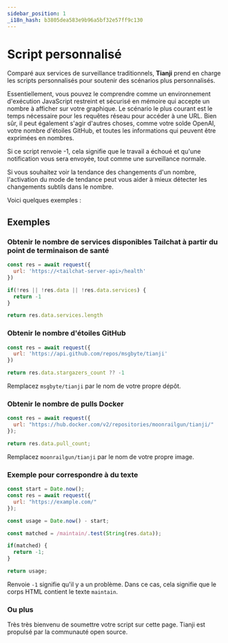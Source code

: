```yaml
---
sidebar_position: 1
_i18n_hash: b3805dea583e9b96a5bf32e57ff9c130
---
```

# Script personnalisé

Comparé aux services de surveillance traditionnels, **Tianji** prend en charge les scripts personnalisés pour soutenir des scénarios plus personnalisés.

Essentiellement, vous pouvez le comprendre comme un environnement d'exécution JavaScript restreint et sécurisé en mémoire qui accepte un nombre à afficher sur votre graphique. Le scénario le plus courant est le temps nécessaire pour les requêtes réseau pour accéder à une URL. Bien sûr, il peut également s'agir d'autres choses, comme votre solde OpenAI, votre nombre d'étoiles GitHub, et toutes les informations qui peuvent être exprimées en nombres.

Si ce script renvoie -1, cela signifie que le travail a échoué et qu'une notification vous sera envoyée, tout comme une surveillance normale.

Si vous souhaitez voir la tendance des changements d'un nombre, l'activation du mode de tendance peut vous aider à mieux détecter les changements subtils dans le nombre.

Voici quelques exemples :

## Exemples

### Obtenir le nombre de services disponibles Tailchat à partir du point de terminaison de santé

```js
const res = await request({
  url: 'https://<tailchat-server-api>/health'
})

if(!res || !res.data || !res.data.services) {
  return -1
}

return res.data.services.length
```

### Obtenir le nombre d'étoiles GitHub

```js
const res = await request({
  url: 'https://api.github.com/repos/msgbyte/tianji'
})

return res.data.stargazers_count ?? -1
```

Remplacez `msgbyte/tianji` par le nom de votre propre dépôt.

### Obtenir le nombre de pulls Docker

```js
const res = await request({
  url: "https://hub.docker.com/v2/repositories/moonrailgun/tianji/"
});

return res.data.pull_count;
```

Remplacez `moonrailgun/tianji` par le nom de votre propre image.

### Exemple pour correspondre à du texte

```js
const start = Date.now();
const res = await request({
  url: "https://example.com/"
});

const usage = Date.now() - start;

const matched = /maintain/.test(String(res.data));

if(matched) {
  return -1;
}

return usage;
```

Renvoie `-1` signifie qu'il y a un problème. Dans ce cas, cela signifie que le corps HTML contient le texte `maintain`.

### Ou plus

Très très bienvenu de soumettre votre script sur cette page. Tianji est propulsé par la communauté open source.
